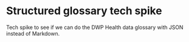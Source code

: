 # Structured glossary tech spike
Tech spike to see if we can do the DWP Health data glossary with JSON instead of Markdown.
